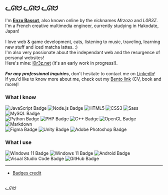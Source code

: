 ## ᓚᘏᗢ ᓚᘏᗢ ᓚᘏᗢ
I'm **<ins>Enzo Bassot</ins>**, also known online by the nicknames <i>Mrzozo</i> and <i>L0R3Z</i>.<br>
I'm a French creative multimedia engineer, currently studying in Hakodate, Japan!<br>
<br>
I love web & game development, cats, listening to music, traveling, learning new stuff and iced matcha lattes. :)<br>
I'm also very passionate about the independant web and the resurgence of personal websites!<br>
Here's mine: [l0r3z.net](https://l0r3z.net/home) (it's an early work in progress!).<br>
<br>
***For any professional inquiries***, don't hesitate to contact me on [LinkedIn](https://www.linkedin.com/in/enzo-bassot-1401691a3/)!<br>
If you'd like to know more about me, check out my [Bento link](https://bento.me/enzo-bassot) (CV, book and more)!

### What I know
![JavaScript Badge](https://img.shields.io/badge/JavaScript-F7DF1E?logo=javascript&logoColor=000&style=flat)
![Node.js Badge](https://img.shields.io/badge/Node.js-5FA04E?logo=nodedotjs&logoColor=fff&style=flat)
![HTML5](https://img.shields.io/badge/HTML5-E34F26?logo=html5&logoColor=fff&style=flat)
![CSS3](https://img.shields.io/badge/CSS3-1572B6?logo=css3&logoColor=fff&style=flat)
![Sass](https://img.shields.io/badge/Sass-C69?logo=sass&logoColor=fff&style=flat)
![MySQL Badge](https://img.shields.io/badge/MySQL-4479A1?logo=mysql&logoColor=fff&style=flat)
<br>
![Python Badge](https://img.shields.io/badge/Python-3776AB?logo=python&logoColor=fff&style=for-the-badge&style=flat)
![PHP Badge](https://img.shields.io/badge/PHP-777BB4?logo=php&logoColor=fff&style=flat)
![C++ Badge](https://img.shields.io/badge/C%2B%2B-00599C?logo=cplusplus&logoColor=fff&style=for-the-badge&style=flat)
![OpenGL Badge](https://img.shields.io/badge/OpenGL-5586A4?logo=opengl&logoColor=fff&style=for-the-badge&style=flat)
![Markdown](https://img.shields.io/badge/Markdown-000?logo=markdown&logoColor=fff&style=flat)
<br>
![Figma Badge](https://img.shields.io/badge/Figma-F24E1E?logo=figma&logoColor=fff&style=flat)
![Unity Badge](https://img.shields.io/badge/Unity-FFF?logo=unity&logoColor=000&style=for-the-badge&style=flat)
![Adobe Photoshop Badge](https://img.shields.io/badge/Adobe%20Photoshop-31A8FF?logo=adobephotoshop&logoColor=fff&style=flat)

### What I use
![Windows 11 Badge](https://img.shields.io/badge/Windows%2011-0078D4?logo=windows11&logoColor=fff&style=flat)
![Windows 11 Badge](https://img.shields.io/badge/Windows%2010-0078D4?logo=windows10&logoColor=fff&style=flat)
![Android Badge](https://img.shields.io/badge/Android-3DDC84?logo=android&logoColor=fff&style=flat)
![Visual Studio Code Badge](https://img.shields.io/badge/Visual%20Studio%20Code-007ACC?logo=visualstudiocode&logoColor=fff&style=flat)
![GitHub Badge](https://img.shields.io/badge/GitHub-181717?logo=github&logoColor=fff&style=for-the-badge&style=flat)

---
* [Badges credit](https://badges.pages.dev)
<br>
ᓚᘏᗢ
